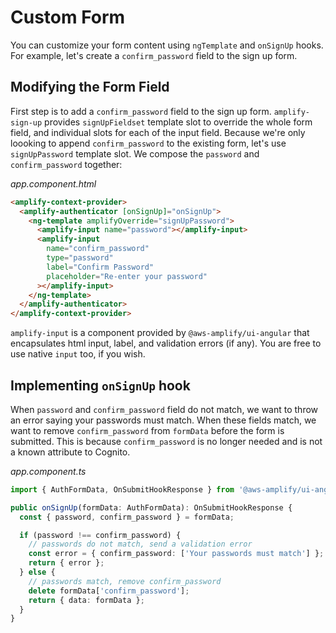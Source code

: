 # Custom Form

You can customize your form content using `ngTemplate` and `onSignUp` hooks. For example, let's create a `confirm_password` field to the sign up form.

## Modifying the Form Field

First step is to add a `confirm_password` field to the sign up form. `amplify-sign-up` provides `signUpFieldset` template slot to override the whole form field, and individual slots for each of the input field. Because we're only loooking to append `confirm_password` to the existing form, let's use `signUpPassword` template slot. We compose the `password` and `confirm_password` together:

_app.component.html_

```html
<amplify-context-provider>
  <amplify-authenticator [onSignUp]="onSignUp">
    <ng-template amplifyOverride="signUpPassword">
      <amplify-input name="password"></amplify-input>
      <amplify-input
        name="confirm_password"
        type="password"
        label="Confirm Password"
        placeholder="Re-enter your password"
      ></amplify-input>
    </ng-template>
  </amplify-authenticator>
</amplify-context-provider>
```

`amplify-input` is a component provided by `@aws-amplify/ui-angular` that encapsulates html input, label, and validation errors (if any). You are free to use native `input` too, if you wish.

## Implementing `onSignUp` hook

When `password` and `confirm_password` field do not match, we want to throw an error saying your passwords must match. When these fields match, we want to remove `confirm_password` from `formData` before the form is submitted. This is because `confirm_password` is no longer needed and is not a known attribute to Cognito.

_app.component.ts_

```ts
import { AuthFormData, OnSubmitHookResponse } from '@aws-amplify/ui-angular';

public onSignUp(formData: AuthFormData): OnSubmitHookResponse {
  const { password, confirm_password } = formData;

  if (password !== confirm_password) {
    // passwords do not match, send a validation error
    const error = { confirm_password: ['Your passwords must match'] };
    return { error };
  } else {
    // passwords match, remove confirm_password
    delete formData['confirm_password'];
    return { data: formData };
  }
}
```
